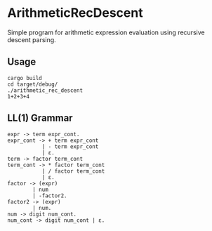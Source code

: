 # ArithmeticRecDescent

Simple program for arithmetic expression evaluation using recursive descent parsing.

## Usage

    cargo build
    cd target/debug/
    ./arithmetic_rec_descent
    1+2+3+4


## LL(1) Grammar

    expr -> term expr_cont.
    expr_cont -> + term expr_cont
               | - term expr_cont
               | ε.
    term -> factor term_cont
    term_cont -> * factor term_cont
               | / factor term_cont
               | ε.
    factor -> (expr)
            | num
    		| -factor2.
    factor2 -> (expr)
    		| num.
    num -> digit num_cont.
    num_cont -> digit num_cont | ε.
